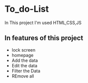 # To_do-List
In This project I'm used HTML,CSS,JS  

## In features of this project
- lock screen 
- homepage 
- Add the data
- Edit the data
- Filter the Data 
- REmove all 

